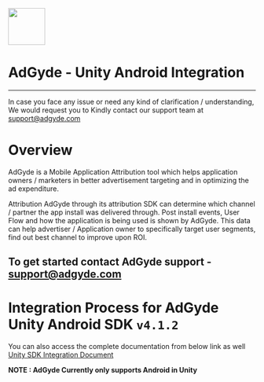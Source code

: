 

<img src="https://www.adgyde.com/img/logo.png"  width="75">


# AdGyde - Unity Android Integration
----
In case you face any issue or need any kind of clarification / understanding, We would request you to Kindly contact our support team at support@adgyde.com

# Overview

AdGyde is a Mobile Application Attribution tool which helps application owners / marketers in better advertisement targeting and in optimizing the ad expenditure. 

Attribution
AdGyde through its attribution SDK can determine which channel / partner the app install was delivered through. Post install events, User Flow and how the application is being used is shown by AdGyde. This data can help advertiser / Application owner to specifically target user segments, find out best channel to improve upon ROI.

To get started contact AdGyde support - support@adgyde.com
---

# Integration Process for AdGyde Unity Android SDK `v4.1.2`
You can also access the complete documentation from below link as well
<a href="https://www.adgyde.com/documents.php?topic=Integration&platform=unity"> Unity SDK Integration Document </a>


**NOTE : AdGyde Currently only supports Android in Unity**